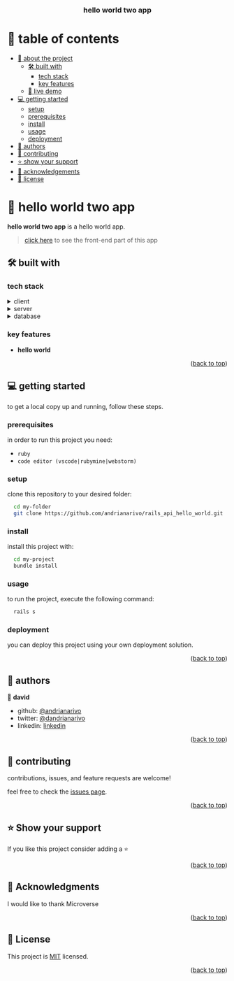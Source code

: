 <a name="readme-top"></a>

<div align="center">
  <br/>

<h3><b>hello world two app</b></h3>

</div>

<!-- table of contents -->

# 📗 table of contents

- [📖 about the project](#about-project)
    - [🛠 built with](#built-with)
        - [tech stack](#tech-stack)
        - [key features](#key-features)
    - [🚀 live demo](#live-demo)
- [💻 getting started](#getting-started)
    - [setup](#setup)
    - [prerequisites](#prerequisites)
    - [install](#install)
    - [usage](#usage)
    - [deployment](#deployment)
- [👥 authors](#authors)
- [🤝 contributing](#contributing)
- [⭐️ show your support](#support)
- [🙏 acknowledgements](#acknowledgements)
- [📝 license](#license)

<!-- project description -->

# 📖 hello world two app <a name="about-project"></a>

**hello world two app** is a hello world app.

> [click here](https://github.com/andrianarivo/react_front_hello_world) to see the front-end part of this app

## 🛠 built with <a name="built-with"></a>

### tech stack <a name="tech-stack"></a>

<details>
  <summary>client</summary>
  <ul>
    <li><a href="https://reactjs.org/">react.js</a></li>
  </ul>
</details>

<details>
  <summary>server</summary>
  <ul>
    <li><a href="https://rubyonrails.org/">rails</a></li>
  </ul>
</details>

<details>
<summary>database</summary>
  <ul>
    <li><a href="https://www.postgresql.org/">postgresql</a></li>
  </ul>
</details>

<!-- features -->

### key features <a name="key-features"></a>

- **hello world**

<p align="right">(<a href="#readme-top">back to top</a>)</p>

<!-- getting started -->

## 💻 getting started <a name="getting-started"></a>

to get a local copy up and running, follow these steps.

### prerequisites

in order to run this project you need:

- `ruby`
- `code editor (vscode|rubymine|webstorm)`

### setup

clone this repository to your desired folder:

```sh
  cd my-folder
  git clone https://github.com/andrianarivo/rails_api_hello_world.git
```

### install

install this project with:

```sh
  cd my-project
  bundle install
```

### usage

to run the project, execute the following command:

```sh
  rails s
```

### deployment

you can deploy this project using your own deployment solution.

<p align="right">(<a href="#readme-top">back to top</a>)</p>

<!-- authors -->

## 👥 authors <a name="authors"></a>

👤 **david**

- github: [@andrianarivo](https://github.com/andrianarivo)
- twitter: [@dandrianarivo](https://twitter.com/dandrianarivo)
- linkedin: [linkedin](https://linkedin.com/in/andrianarivo)

<p align="right">(<a href="#readme-top">back to top</a>)</p>

<!-- contributing -->

## 🤝 contributing <a name="contributing"></a>

contributions, issues, and feature requests are welcome!

feel free to check the [issues page](https://github.com/andrianarivo/rails_api_hello_world/issues).

<p align="right">(<a href="#readme-top">back to top</a>)</p>

<!-- SUPPORT -->

## ⭐️ Show your support <a name="support"></a>

If you like this project consider adding a ⭐️

<p align="right">(<a href="#readme-top">back to top</a>)</p>

<!-- ACKNOWLEDGEMENTS -->

## 🙏 Acknowledgments <a name="acknowledgements"></a>

I would like to thank Microverse

<p align="right">(<a href="#readme-top">back to top</a>)</p>

<!-- LICENSE -->

## 📝 License <a name="license"></a>

This project is [MIT](./LICENSE) licensed.

<p align="right">(<a href="#readme-top">back to top</a>)</p>
